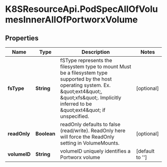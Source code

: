 # K8SResourceApi.PodSpecAllOfVolumesInnerAllOfPortworxVolume

## Properties

Name | Type | Description | Notes
------------ | ------------- | ------------- | -------------
**fsType** | **String** | fSType represents the filesystem type to mount Must be a filesystem type supported by the host operating system. Ex. \&quot;ext4\&quot;, \&quot;xfs\&quot;. Implicitly inferred to be \&quot;ext4\&quot; if unspecified. | [optional] 
**readOnly** | **Boolean** | readOnly defaults to false (read/write). ReadOnly here will force the ReadOnly setting in VolumeMounts. | [optional] 
**volumeID** | **String** | volumeID uniquely identifies a Portworx volume | [default to &#39;&#39;]


